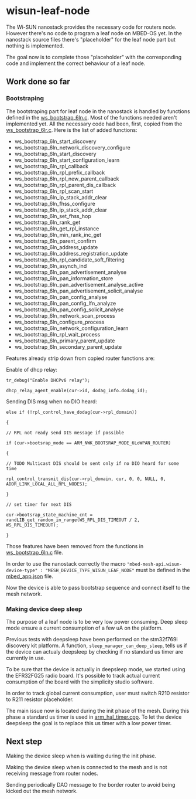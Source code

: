 # wisun-leaf-node

The Wi-SUN nanostack provides the necessary code for routers node. However there's no code to program a leaf node on MBED-OS yet. In the nanostack source files there's "placeholder" for the leaf node part but nothing is implemented.

The goal now is to complete those "placeholder" with the corresponding code and implement the correct behaviour of a leaf node.

## Work done so far

### Bootstraping

The bootstraping part for leaf node in the nanostack is handled by functions defined in the [ws_bootstrap_6ln.c](./mbed-os/connectivity/nanostack/sal-stack-nanostack/source/6LoWPAN/ws/ws_bootstrap_6ln.c). Most of the functions needed aren't implemented yet. All the necessary code had been, first, copied from the [ws_bootstrap_6lr.c](./mbed-os/connectivity/nanostack/sal-stack-nanostack/source/6LoWPAN/ws/ws_bootstrap_6lr.c). Here is the list of added functions:

- ws_bootstrap_6ln_start_discovery
- ws_bootstrap_6ln_network_discovery_configure
- ws_bootstrap_6ln_start_discovery
- ws_bootstrap_6ln_start_configuration_learn
- ws_bootstrap_6ln_rpl_callback
- ws_bootstrap_6ln_rpl_prefix_callback
- ws_bootstrap_6ln_rpl_new_parent_callback
- ws_bootstrap_6ln_rpl_parent_dis_callback
- ws_bootstrap_6ln_rpl_scan_start
- ws_bootstrap_6ln_ip_stack_addr_clear
- ws_bootstrap_6ln_fhss_configure
- ws_bootstrap_6ln_ip_stack_addr_clear
- ws_bootstrap_6ln_set_fhss_hop
- ws_bootstrap_6ln_rank_get
- ws_bootstrap_6ln_get_rpl_instance
- ws_bootstrap_6ln_min_rank_inc_get
- ws_bootstrap_6ln_parent_confirm
- ws_bootstrap_6ln_address_update
- ws_bootstrap_6ln_address_registration_update
- ws_bootstrap_6ln_rpl_candidate_soft_filtering
- ws_bootstrap_6ln_asynch_ind
- ws_bootstrap_6ln_pan_advertisement_analyse
- ws_bootstrap_6ln_pan_information_store
- ws_bootstrap_6ln_pan_advertisement_analyse_active
- ws_bootstrap_6ln_pan_advertisement_solicit_analyse
- ws_bootstrap_6ln_pan_config_analyse
- ws_bootstrap_6ln_pan_config_lfn_analyze
- ws_bootstrap_6ln_pan_config_solicit_analyse
- ws_bootstrap_6ln_network_scan_process
- ws_bootstrap_6ln_configure_process
- ws_bootstrap_6ln_network_configuration_learn
- ws_bootstrap_6ln_rpl_wait_process
- ws_bootstrap_6ln_primary_parent_update
- ws_bootstrap_6ln_secondary_parent_update

Features already strip down from copied router functions are:

Enable of dhcp relay:

```
tr_debug("Enable DHCPv6 relay");

dhcp_relay_agent_enable(cur->id, dodag_info.dodag_id);
```

Sending DIS msg when no DIO heard:

```
else if (!rpl_control_have_dodag(cur->rpl_domain))

{

// RPL not ready send DIS message if possible

if (cur->bootsrap_mode == ARM_NWK_BOOTSRAP_MODE_6LoWPAN_ROUTER)

{

// TODO Multicast DIS should be sent only if no DIO heard for some time

rpl_control_transmit_dis(cur->rpl_domain, cur, 0, 0, NULL, 0, ADDR_LINK_LOCAL_ALL_RPL_NODES);

}

// set timer for next DIS

cur->bootsrap_state_machine_cnt = randLIB_get_random_in_range(WS_RPL_DIS_TIMEOUT / 2, WS_RPL_DIS_TIMEOUT);

}
```

Those features have been removed from the functions in [ws_bootstrap_6ln.c](./mbed-os/connectivity/nanostack/sal-stack-nanostack/source/6LoWPAN/ws/ws_bootstrap_6ln.c) file.

In order to use the nanostack correctly the macro ```"mbed-mesh-api.wisun-device-type" : "MESH_DEVICE_TYPE_WISUN_LEAF_NODE"``` must be defined in the [mbed_app.json](./mbed_app.json) file.

Now the device is able to pass bootstrap sequence and connect itself to the mesh network.

### Making device deep sleep

The purpose of a leaf node is to be very low power consuming. Deep sleep mode ensure a current consumption of a few uA on the platform.

Previous tests with deepsleep have been performed on the stm32f769i discovery kit platform. A function, ```sleep_manager_can_deep_sleep```, tells us if the device can actualy deepsleep by checking if no standard us timer are currently in use.

To be sure that the device is actually in deepsleep mode, we started using the EFR32FG25 radio board. It's possible to track actual current consumption of the board with the simplicity studio software.

In order to track global current consumption, user must switch R210 resistor to R211 resistor placeholder.

The main issue now is located during the init phase of the mesh. During this phase a standard us timer is used in [arm_hal_timer.cpp](./mbed-os/connectivity/nanostack/nanostack-hal-mbed-cmsis-rtos/arm_hal_timer.cpp). To let the device deepsleep the goal is to replace this us timer with a low power timer.

## Next step

Making the device sleep when is waiting during the init phase.

Making the device sleep when is connected to the mesh and is not receiving message from router nodes.

Sending periodically DAO message to the border router to avoid being kicked out the mesh network.